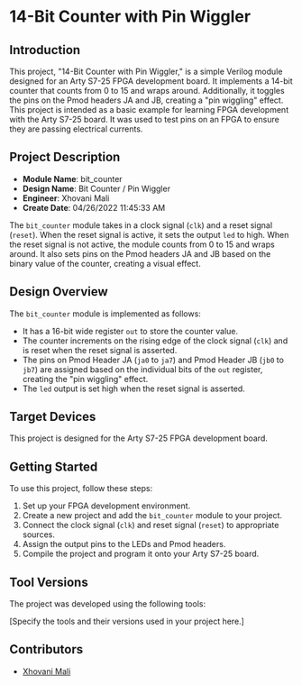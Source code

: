 # 14-Bit Counter with Pin Wiggler

## Introduction

This project, "14-Bit Counter with Pin Wiggler," is a simple Verilog module designed for an Arty S7-25 FPGA development board. It implements a 14-bit counter that counts from 0 to 15 and wraps around. Additionally, it toggles the pins on the Pmod headers JA and JB, creating a "pin wiggling" effect. This project is intended as a basic example for learning FPGA development with the Arty S7-25 board. It was used to test pins on an FPGA to ensure they are passing electrical currents.

## Project Description

- **Module Name**: bit_counter
- **Design Name**: Bit Counter / Pin Wiggler
- **Engineer**: Xhovani Mali
- **Create Date**: 04/26/2022 11:45:33 AM

The `bit_counter` module takes in a clock signal (`clk`) and a reset signal (`reset`). When the reset signal is active, it sets the output `led` to high. When the reset signal is not active, the module counts from 0 to 15 and wraps around. It also sets pins on the Pmod headers JA and JB based on the binary value of the counter, creating a visual effect.

## Design Overview

The `bit_counter` module is implemented as follows:

- It has a 16-bit wide register `out` to store the counter value.
- The counter increments on the rising edge of the clock signal (`clk`) and is reset when the reset signal is asserted.
- The pins on Pmod Header JA (`ja0` to `ja7`) and Pmod Header JB (`jb0` to `jb7`) are assigned based on the individual bits of the `out` register, creating the "pin wiggling" effect.
- The `led` output is set high when the reset signal is asserted.

## Target Devices

This project is designed for the Arty S7-25 FPGA development board.

## Getting Started

To use this project, follow these steps:

1. Set up your FPGA development environment.
2. Create a new project and add the `bit_counter` module to your project.
3. Connect the clock signal (`clk`) and reset signal (`reset`) to appropriate sources.
4. Assign the output pins to the LEDs and Pmod headers.
5. Compile the project and program it onto your Arty S7-25 board.

## Tool Versions

The project was developed using the following tools:

[Specify the tools and their versions used in your project here.]

## Contributors

- [Xhovani Mali](mailto:your.email@example.com)
